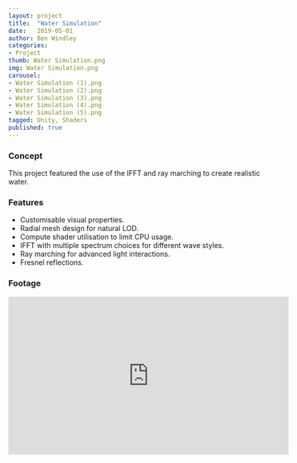 ```yaml
---
layout: project
title:  "Water Simulation"
date:   2019-05-01
author: Ben Windley
categories:
- Project
thumb: Water Simulation.png
img: Water Simulation.png
carousel:
- Water Simulation (1).png
- Water Simulation (2).png
- Water Simulation (3).png
- Water Simulation (4).png
- Water Simulation (5).png
tagged: Unity, Shaders
published: true
---
```


### Concept

This project featured the use of the IFFT and ray marching to create realistic water. 

### Features

- Customisable visual properties.
- Radial mesh design for natural LOD.
- Compute shader utilisation to limit CPU usage.
- IFFT with multiple spectrum choices for different wave styles.
- Ray marching for advanced light interactions.
- Fresnel reflections.

### Footage

<p style="text-align: center">
<iframe width="560" height="315" src="https://www.youtube.com/embed/XoNtY8MLEZU?rel=0&amp;showinfo=0" frameborder="0" allow="autoplay; encrypted-media" allowfullscreen></iframe>
</p>
